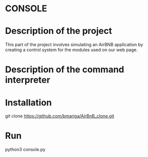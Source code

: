 # CONSOLE

# Description of the project

This part of the project involves simulating an AirBNB application by creating a control system for the modules used on our web page. 

# Description of the command interpreter

# Installation
git clone https://github.com/bmariga/AirBnB_clone.git

# Run
python3 console.py
